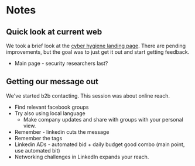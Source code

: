 # Notes

## Quick look at current web

We took a brief look at the [cyber hygiene landing
page](https://about.badrap.io/employees). There are pending improvements, but
the goal was to just get it out and start getting feedback.

* Main page - security researchers last?

## Getting our message out

We've started b2b contacting. This session was about online reach.

* Find relevant facebook groups
* Try also using local language
  * Make company updates and share with groups with your personal view.
* Remember - linkedin cuts the message
* Remember the tags
* Linkedin ADs - automated bid + daily budget good combo (main point, use
  automated bit)
* Networking challenges in LinkedIn expands your reach.
